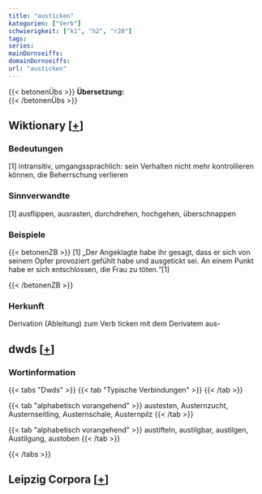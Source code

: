 ```yaml
---
title: "austicken"
kategorien: ["Verb"]
schwierigkeit: ["k1", "h2", "r20"]
tags:
series:
mainDornseiffs:
domainDornseiffs:
url: "austicken"
---
```


{{< betonenÜbs >}}
**Übersetzung:**  
{{< /betonenÜbs >}}

## Wiktionary [[+](https://de.wiktionary.org/wiki/austicken)]

### Bedeutungen
[1] intransitiv, umgangssprachlich: sein Verhalten nicht mehr kontrollieren können, die Beherrschung verlieren  

### Sinnverwandte
[1] ausflippen, ausrasten, durchdrehen, hochgehen, überschnappen  

### Beispiele
{{< betonenZB >}}
[1] „Der Angeklagte habe ihr gesagt, dass er sich von seinem Opfer provoziert gefühlt habe und ausgetickt sei. An einem Punkt habe er sich entschlossen, die Frau zu töten.“[1]  

{{< /betonenZB >}}
### Herkunft
Derivation (Ableitung) zum Verb ticken mit dem Derivatem aus-  



## dwds [[+](https://www.dwds.de/wb/austicken)]

### Wortinformation
{{< tabs "Dwds" >}}
{{< tab "Typische Verbindungen" >}}
{{< /tab >}}

{{< tab "alphabetisch vorangehend" >}}
austesten, Austernzucht, Austernseitling, Austernschale, Austernpilz
{{< /tab >}}

{{< tab "alphabetisch vorangehend" >}}
austifteln, austilgbar, austilgen, Austilgung, austoben
{{< /tab >}}

{{< /tabs >}}

## Leipzig Corpora [[+](https://corpora.uni-leipzig.de/en/res?word=austicken&corpusId=deu_newscrawl-public_2018)]

